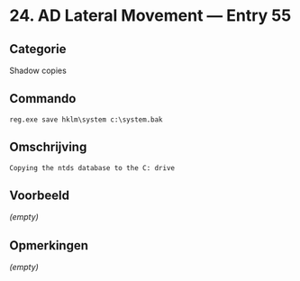 # 24. AD Lateral Movement — Entry 55

## Categorie

Shadow copies

## Commando

```
reg.exe save hklm\system c:\system.bak
```

## Omschrijving

```
Copying the ntds database to the C: drive
```

## Voorbeeld

_(empty)_

## Opmerkingen

_(empty)_

